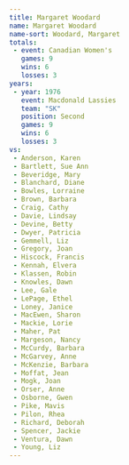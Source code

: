 ```yaml
---
title: Margaret Woodard
name: Margaret Woodard
name-sort: Woodard, Margaret
totals:
 - event: Canadian Women's
   games: 9
   wins: 6
   losses: 3
years:
 - year: 1976
   event: Macdonald Lassies
   team: "SK"
   position: Second
   games: 9
   wins: 6
   losses: 3
vs:
 - Anderson, Karen
 - Bartlett, Sue Ann
 - Beveridge, Mary
 - Blanchard, Diane
 - Bowles, Lorraine
 - Brown, Barbara
 - Craig, Cathy
 - Davie, Lindsay
 - Devine, Betty
 - Dwyer, Patricia
 - Gemmell, Liz
 - Gregory, Joan
 - Hiscock, Francis
 - Kennah, Elvera
 - Klassen, Robin
 - Knowles, Dawn
 - Lee, Gale
 - LePage, Ethel
 - Loney, Janice
 - MacEwen, Sharon
 - Mackie, Lorie
 - Maher, Pat
 - Margeson, Nancy
 - McCurdy, Barbara
 - McGarvey, Anne
 - McKenzie, Barbara
 - Moffat, Jean
 - Mogk, Joan
 - Orser, Anne
 - Osborne, Gwen
 - Pike, Mavis
 - Pilon, Rhea
 - Richard, Deborah
 - Spencer, Jackie
 - Ventura, Dawn
 - Young, Liz
---
```

